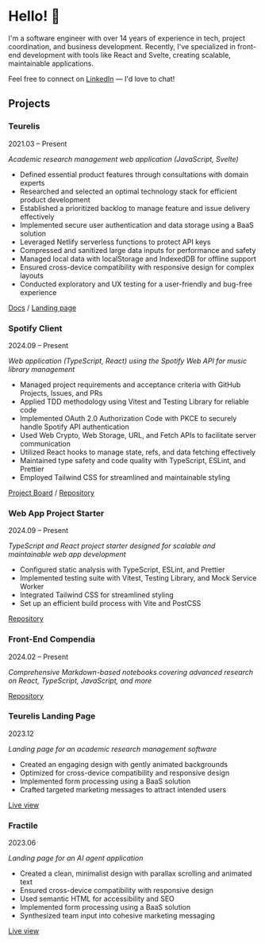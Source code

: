# Hello! 👋

I'm a software engineer with over 14 years of experience in tech, project coordination, and business development. Recently, I've specialized in front-end development with tools like React and Svelte, creating scalable, maintainable applications.

Feel free to connect on [LinkedIn](https://www.linkedin.com/in/m-kupiec/) — I'd love to chat!

## Projects

### Teurelis

2021.03 – Present

_Academic research management web application (JavaScript, Svelte)_

- Defined essential product features through consultations with domain experts
- Researched and selected an optimal technology stack for efficient product development
- Established a prioritized backlog to manage feature and issue delivery effectively
- Implemented secure user authentication and data storage using a BaaS solution
- Leveraged Netlify serverless functions to protect API keys
- Compressed and sanitized large data inputs for performance and safety
- Managed local data with localStorage and IndexedDB for offline support
- Ensured cross-device compatibility with responsive design for complex layouts
- Conducted exploratory and UX testing for a user-friendly and bug-free experience

[Docs](./projects/teurelis/README.md) / [Landing page](https://teurelis.com)

### Spotify Client

2024.09 – Present

_Web application (TypeScript, React) using the Spotify Web API for music library management_

- Managed project requirements and acceptance criteria with GitHub Projects, Issues, and PRs
- Applied TDD methodology using Vitest and Testing Library for reliable code
- Implemented OAuth 2.0 Authorization Code with PKCE to securely handle Spotify API authentication
- Used Web Crypto, Web Storage, URL, and Fetch APIs to facilitate server communication
- Utilized React hooks to manage state, refs, and data fetching effectively
- Maintained type safety and code quality with TypeScript, ESLint, and Prettier
- Employed Tailwind CSS for streamlined and maintainable styling

[Project Board](https://github.com/users/m-kupiec/projects/3) / [Repository](https://github.com/m-kupiec/music-app)

### Web App Project Starter

2024.09 – Present

_TypeScript and React project starter designed for scalable and maintainable web app development_

- Configured static analysis with TypeScript, ESLint, and Prettier
- Implemented testing suite with Vitest, Testing Library, and Mock Service Worker
- Integrated Tailwind CSS for streamlined styling
- Set up an efficient build process with Vite and PostCSS

[Repository](https://github.com/m-kupiec/starter-react-ts-tailwind)

### Front-End Compendia

2024.02 – Present

_Comprehensive Markdown-based notebooks covering advanced research on React, TypeScript, JavaScript, and more_

[Repository](https://github.com/m-kupiec/compendia)

### Teurelis Landing Page

2023.12

_Landing page for an academic research management software_

- Created an engaging design with gently animated backgrounds
- Optimized for cross-device compatibility and responsive design
- Implemented form processing using a BaaS solution
- Crafted targeted marketing messages to attract intended users

[Live view](https://teurelis.com)

### Fractile

2023.06

_Landing page for an AI agent application_

- Created a clean, minimalist design with parallax scrolling and animated text
- Ensured cross-device compatibility with responsive design
- Used semantic HTML for accessibility and SEO
- Implemented form processing using a BaaS solution
- Synthesized team input into cohesive marketing messaging

[Live view](https://fractile.io)
